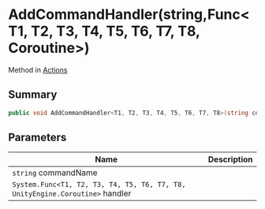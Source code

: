 # AddCommandHandler(string,Func\<T1, T2, T3, T4, T5, T6, T7, T8, Coroutine>)

Method in [Actions](./)

## Summary

```csharp
public void AddCommandHandler<T1, T2, T3, T4, T5, T6, T7, T8>(string commandName, Func<T1, T2, T3, T4, T5, T6, T7, T8, Coroutine> handler);
```

## Parameters

| Name                                                                         | Description |
| ---------------------------------------------------------------------------- | ----------- |
| `string` commandName                                                         |             |
| `System.Func<T1, T2, T3, T4, T5, T6, T7, T8, UnityEngine.Coroutine>` handler |             |
